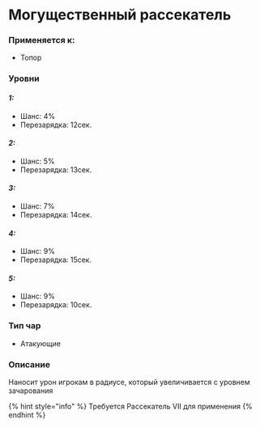 # Могущественный рассекатель

### Применяется к:

* Топор

### Уровни

#### _1:_&#x20;

* Шанс: 4%
* Перезарядка:  12сек.

#### _2:_

* Шанс: 5%
* Перезарядка:  13сек.&#x20;

#### _3:_&#x20;

* Шанс: 7%
* Перезарядка:  14сек.

#### _4:_

* Шанс: 9%
* Перезарядка:  15сек.&#x20;

#### _5:_

* Шанс: 9%
* Перезарядка:  10сек.&#x20;

### Тип чар

* Атакующие

### Описание&#x20;

Наносит урон игрокам в радиусе, который увеличивается с уровнем зачарования

{% hint style="info" %}
Требуется Рассекатель VII для применения
{% endhint %}
